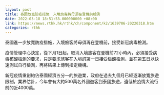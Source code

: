```yaml
---
layout: post
title: 泰國放寬防疫措施　入境旅客將毋須在登機前檢測
date: 2022-03-18 18:51:53.000000000 +08:00
link: https://news.rthk.hk/rthk/ch/component/k2/1639706-20220318.htm
categories: rthk
---
```


泰國進一步放寬防疫措施，入境旅客將毋須再在登機前，接受新冠病毒檢測。

疫情管理中心決定，從下月1日起，取消入境旅客在登機前72小時內，必須接受病毒核酸檢測的要求，只是要求旅客在入境的第一日接受檢酸檢測，並在第五日以快速測試自行檢測，再將結果上傳到指定機構。

新冠疫情重創約佔泰國經濟五分一的旅遊業，政府在過去九個月已經逐漸放寬旅遊限制，業界估計，今年會有大約500萬名外國遊客到泰國旅遊，遠低於疫情大流行前的近4000萬。
